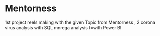 # Mentorness
1st project reels making with the given Topic from Mentorness , 
2 corona virus analysis with SQL
mnrega analysis t=with Power BI
